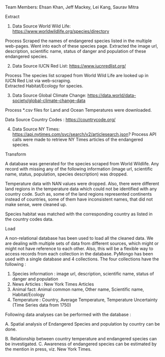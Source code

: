  

Team Members:   Ehsan Khan, Jeff Mackey, Lei Kang, Saurav Mitra


Extract

1.	 Data Source 
World Wild Life: https://www.worldwildlife.org/species/directory

Process 
Scraped the names of endangered species listed in the multiple web-pages. Went into each of these species page. 
Extracted the image url, description, scientific name, status of danger and population of these endangered species. 

2.	Data Source
IUCN Red List: https://www.iucnredlist.org/

Process
The species list scraped from World Wild Life are looked up in IUCN Red List via web-scraping.  
Extracted Habitat/Ecology for species.

3.	Data Source
Global Climate Change: https://data.world/data-society/global-climate-change-data

Process
*.csv files for Land and Ocean Temperatures were downloaded.

Data Source 
Country Codes : https://countrycode.org/


4.	Data Source
NY Times:   https://api.nytimes.com/svc/search/v2/articlesearch.json?
Process
API calls were made to retrieve NY Times articles of the endangered species.


Transform


A database was generated for the species scraped from World Wildlife. Any record with missing any of the following information (image url, scientific name, status, population, species description) was dropped.

Temperature data with NAN values were dropped. Also, there were different land regions in the temperature data which could not be identified with any country code. Such as, some of the land regions represented continents instead of countries, some of them have inconsistent names, that did not make sense, were cleaned up. 


Species habitat was matched with the corresponding country as listed in the country codes data. 


Load

A non-relational database has been used to load all the cleaned data. We are dealing with multiple sets of data from different sources, which might or might not have reference to each other. Also, this will be a flexible way to access records from each collection in the database. PyMongo has been used with a single database and 4 collections. The four collections have the following :

1.	Species information : image url, description, scientific name, status of danger and population 
2.	News Articles : New York Times Articles
3.	Animal fact: Animal common name, Other name, Scientific name, Habitat/Ecology
4.	Temperature : Country, Average Temperature, Temperature Uncertainty (Time Series data from 1750)

Following data analyses can be performed with the database :

A.	Spatial analysis of  Endangered Species and population by country can be done.

B.	Relationship between country temperature and endangered species can be investigated.
C.	Awareness of endangered species can be estimated by the mention in press, viz. New York Times.





